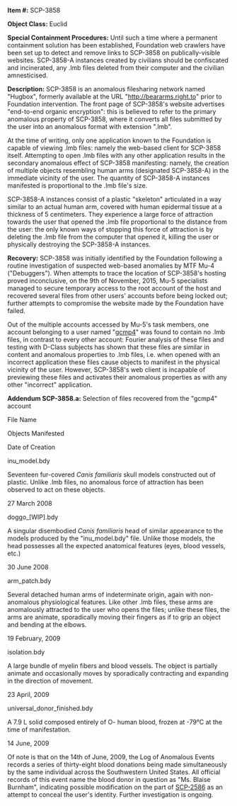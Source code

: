 **Item #:** SCP-3858

**Object Class:** Euclid

**Special Containment Procedures:** Until such a time where a permanent containment solution has been established, Foundation web crawlers have been set up to detect and remove links to SCP-3858 on publically-visible websites. SCP-3858-A instances created by civilians should be confiscated and incinerated, any .lmb files deleted from their computer and the civilian amnesticised.

**Description:** SCP-3858 is an anomalous filesharing network named "Hugbox", formerly available at the URL "http://beararms.right.to" prior to Foundation intervention. The front page of SCP-3858's website advertises "end-to-end organic encryption": this is believed to refer to the primary anomalous property of SCP-3858, where it converts all files submitted by the user into an anomalous format with extension ".lmb".

At the time of writing, only one application known to the Foundation is capable of viewing .lmb files: namely the web-based client for SCP-3858 itself. Attempting to open .lmb files with any other application results in the secondary anomalous effect of SCP-3858 manifesting: namely, the creation of multiple objects resembling human arms (designated SCP-3858-A) in the immediate vicinity of the user. The quantity of SCP-3858-A instances manifested is proportional to the .lmb file's size.

SCP-3858-A instances consist of a plastic "skeleton" articulated in a way similar to an actual human arm, covered with human epidermal tissue at a thickness of 5 centimeters. They experience a large force of attraction towards the user that opened the .lmb file proportional to the distance from the user: the only known ways of stopping this force of attraction is by deleting the .lmb file from the computer that opened it, killing the user or physically destroying the SCP-3858-A instances.

**Recovery:** SCP-3858 was initially identified by the Foundation following a routine investigation of suspected web-based anomalies by MTF Mu-4 ("Debuggers"). When attempts to trace the location of SCP-3858's hosting proved inconclusive, on the 9th of November, 2015, Mu-5 specialists managed to secure temporary access to the root account of the host and recovered several files from other users' accounts before being locked out; further attempts to compromise the website made by the Foundation have failed.

Out of the multiple accounts accessed by Mu-5's task members, one account belonging to a user named "[gcmp4](/gamers-against-weed-dossier)" was found to contain no .lmb files, in contrast to every other account: Fourier analysis of these files and testing with D-Class subjects has shown that these files are similar in content and anomalous properties to .lmb files, i.e. when opened with an incorrect application these files cause objects to manifest in the physical vicinity of the user. However, SCP-3858's web client is incapable of previewing these files and activates their anomalous properties as with any other "incorrect" application.

**Addendum SCP-3858.a:** Selection of files recovered from the "gcmp4" account

File Name

Objects Manifested

Date of Creation

inu\_model.bdy

Seventeen fur-covered _Canis familiaris_ skull models constructed out of plastic. Unlike .lmb files, no anomalous force of attraction has been observed to act on these objects.

27 March 2008

doggo\_\[WIP\].bdy

A singular disembodied _Canis familiaris_ head of similar appearance to the models produced by the "inu\_model.bdy" file. Unlike those models, the head possesses all the expected anatomical features (eyes, blood vessels, etc.)

30 June 2008

arm\_patch.bdy

Several detached human arms of indeterminate origin, again with non-anomalous physiological features. Like other .lmb files, these arms are anomalously attracted to the user who opens the files; unlike these files, the arms are animate, sporadically moving their fingers as if to grip an object and bending at the elbows.

19 February, 2009

isolation.bdy

A large bundle of myelin fibers and blood vessels. The object is partially animate and occasionally moves by sporadically contracting and expanding in the direction of movement.

23 April, 2009

universal\_donor\_finished.bdy

A 7.9 L solid composed entirely of O- human blood, frozen at -79°C at the time of manifestation.

14 June, 2009

Of note is that on the 14th of June, 2009, the Log of Anomalous Events records a series of thirty-eight blood donations being made simultaneously by the same individual across the Southwestern United States. All official records of this event name the blood donor in question as "Ms. Blaise Burnham", indicating possible modification on the part of [SCP-2586](/scp-2586) as an attempt to conceal the user's identity. Further investigation is ongoing.